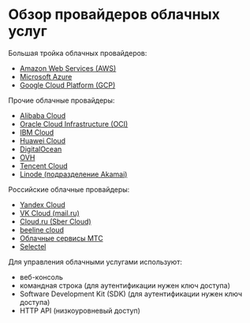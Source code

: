 # Обзор провайдеров облачных услуг

Большая тройка облачных провайдеров:
- [Amazon Web Services (AWS)](https://aws.amazon.com)
- [Microsoft Azure](https://www.azure.com)
- [Google Cloud Platform (GCP)](https://cloud.google.com)

Прочие облачные провайдеры:
- [Alibaba Cloud](https://www.alibabacloud.com/)
- [Oracle Cloud Infrastructure (OCI)](https://www.oracle.com/cloud/)
- [IBM Cloud](https://www.ibm.com/cloud)
- [Huawei Cloud](https://www.huaweicloud.com/)
- [DigitalOcean](https://www.digitalocean.com/)
- [OVH](https://www.ovhcloud.com/)
- [Tencent Cloud](https://www.tencentcloud.com/)
- [Linode (подразделение Akamai)](https://www.linode.com/)

Российские облачные провайдеры:
- [Yandex Cloud](https://cloud.yandex.ru)
- [VK Cloud (mail.ru)](https://cloud.vk.com/)
- [Cloud.ru (Sber Cloud)](https://cloud.ru/)
- [beeline cloud](https://cloud.beeline.ru/)
- [Облачные сервисы МТС](https://mws.ru/)
- [Selectel](https://selectel.ru/)

Для управления облачными услугами используют:
- веб-консоль
- командная строка (для аутентификации нужен ключ доступа)
- Software Development Kit (SDK) (для аутентификации нужен ключ доступа)
- HTTP API (низкоуровневый доступ)
